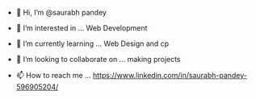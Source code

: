 - 👋 Hi, I’m @saurabh pandey

- 👀 I’m interested in ...
       Web Development 
- 🌱 I’m currently learning ...
         Web Design and cp
- 💞️ I’m looking to collaborate on ...
      making projects
- 📫 How to reach me ...
    https://www.linkedin.com/in/saurabh-pandey-596905204/
    


<!---
Aagd12/Aagd12 is a ✨ special ✨ repository because its `README.md` (this file) appears on your GitHub profile.
You can click the Preview link to take a look at your changes.
--->
